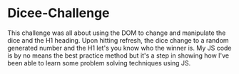 # Dicee-Challenge

This challenge was all about using the DOM to change and manipulate the dice and the H1 heading. Upon hitting refresh, the dice change to a random generated number and the 
H1 let's you know who the winner is. My JS code is by no means the best practice method but it's a step in showing how I've been able to learn some problem solving techniques
using JS.
